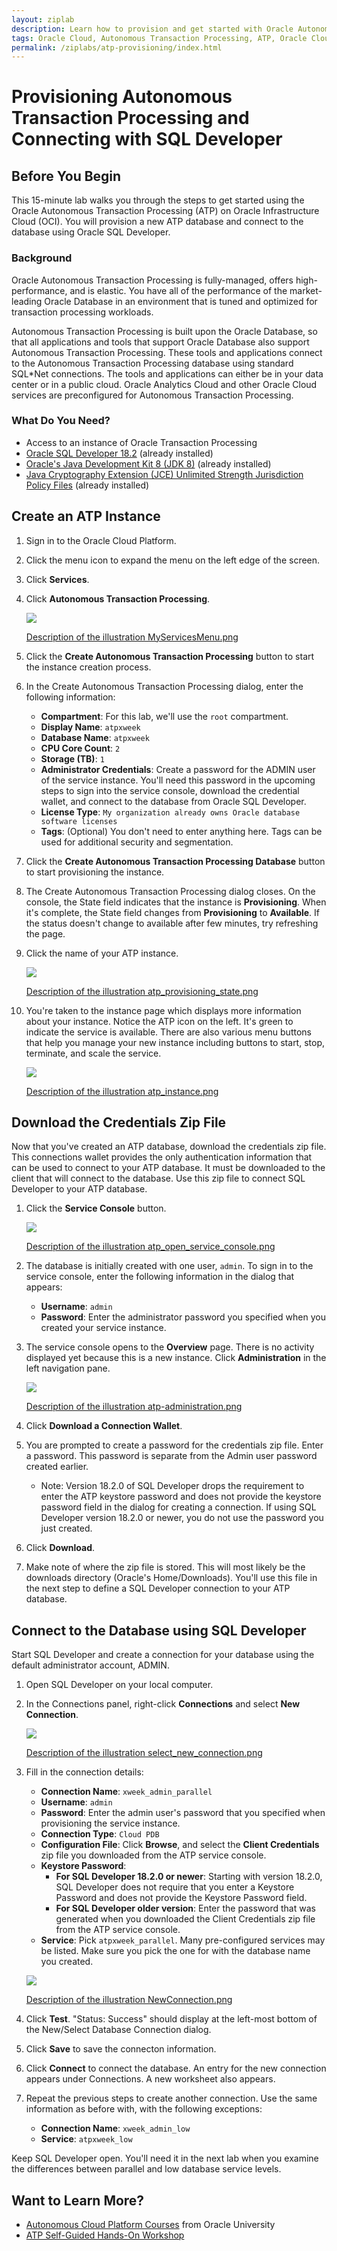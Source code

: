 ```yaml
---
layout: ziplab
description: Learn how to provision and get started with Oracle Autonomous Transaction Processing.
tags: Oracle Cloud, Autonomous Transaction Processing, ATP, Oracle Cloud Infrastructure, OCI
permalink: /ziplabs/atp-provisioning/index.html
---
```

# Provisioning Autonomous Transaction Processing and Connecting with SQL Developer #

## Before You Begin ##
This 15-minute lab walks you through the steps to get started using the Oracle Autonomous Transaction Processing (ATP) on Oracle Infrastructure Cloud (OCI). You will provision a new ATP database and connect to the database using Oracle SQL Developer.

### Background ###
Oracle Autonomous Transaction Processing is fully-managed, offers high-performance, and is elastic. You have all of the performance of the market-leading Oracle Database in an environment that is tuned and optimized for transaction processing workloads.

Autonomous Transaction Processing is built upon the Oracle Database, so that all applications and tools that support Oracle Database also support Autonomous Transaction Processing. These tools and applications connect to the Autonomous Transaction Processing database using standard SQL*Net connections. The tools and applications can either be in your data center or in a public cloud. Oracle Analytics Cloud and other Oracle Cloud services are preconfigured for Autonomous Transaction Processing.

### What Do You Need? ###
* Access to an instance of Oracle Transaction Processing
* [Oracle SQL Developer 18.2](http://www.oracle.com/technetwork/developer-tools/sql-developer/overview/index.html)  (already installed)
* [Oracle's Java Development Kit 8 (JDK 8)](http://www.oracle.com/technetwork/java/javase/downloads/index.html) (already installed)
* [Java Cryptography Extension (JCE) Unlimited Strength Jurisdiction Policy Files](https://www.oracle.com/technetwork/java/javase/downloads/jce8-download-2133166.html) (already installed)


## Create an ATP Instance ##
1. Sign in to the Oracle Cloud Platform. 
2. Click the menu icon to expand the menu on the left edge of the screen.
3. Click **Services**.
4. Click **Autonomous Transaction Processing**.

    ![](img/MyServicesMenu.png)

    [Description of the illustration MyServicesMenu.png](files/MyServicesMenu.txt)

5. Click the **Create Autonomous Transaction Processing** button to start the instance creation process.
6. In the Create Autonomous Transaction Processing dialog, enter the following information:
     * **Compartment**: For this lab, we'll use the `root` compartment.
     * **Display Name**: `atpxweek`
     * **Database Name**: `atpxweek`
     * **CPU Core Count**: `2`
     * **Storage (TB)**:  `1`
     * **Administrator Credentials**: Create a password for the ADMIN user of the service instance. You'll need this password in the upcoming steps to sign into the service console, download the credential wallet, and connect to the database from Oracle SQL Developer.
     * **License Type**: `My organization already owns Oracle database software licenses`
     * **Tags**: (Optional) You don't need to enter anything here. Tags can be used for additional security and segmentation.
7. Click the **Create Autonomous Transaction Processing Database** button to start provisioning the instance. 
8. The Create Autonomous Transaction Processing dialog closes. On the console, the State field indicates that the instance is **Provisioning**. When it's complete, the State field changes from **Provisioning** to **Available**. If the status doesn't change to available after few minutes, try refreshing the page.
9. Click the name of your ATP instance.

    ![](img/atp_provisioning_state.png)

    [Description of the illustration atp_provisioning_state.png](files/atp_provisioning_state.txt)

10. You're taken to the instance page which displays more information about your instance. Notice the ATP icon on the left. It's green to indicate the service is available. There are also various menu buttons that help you manage your new instance including buttons to start, stop, terminate, and scale the service.

    ![](img/atp_instance.png)

    [Description of the illustration atp_instance.png](files/atp_instance.txt)


## Download the Credentials Zip File ##
Now that you've created an ATP database, download the credentials zip file. This connections wallet provides the only authentication information that can be used to connect to your ATP database. It must be downloaded to the client that will connect to the database. Use this zip file to connect SQL Developer to your ATP database.

1. Click the **Service Console** button.

    ![](img/atp_open_service_console.png)

    [Description of the illustration atp_open_service_console.png](files/atp_open_service_console.txt)

2. The database is initially created with one user, `admin`. To sign in to the service console, enter the following information in the dialog that appears:
     * **Username**: `admin`
     * **Password**: Enter the administrator password you specified when you created your service instance.
3. The service console opens to the **Overview** page. There is no activity displayed yet because this is a new instance. Click **Administration** in the left navigation pane.

    ![](img/atp-administration.png)

    [Description of the illustration atp-administration.png](files/atp-administration.txt)

4. Click **Download a Connection Wallet**.
5. You are prompted to create a password for the credentials zip file. Enter a password. This password is separate from the Admin user password created earlier.
     * Note: Version 18.2.0 of SQL Developer drops the requirement to enter the ATP keystore password and does not provide the keystore password field in the dialog for creating a connection. If using SQL Developer version 18.2.0 or newer, you do not use the password you just created.
7. Click **Download**.
6. Make note of where the zip file is stored. This will most likely be the downloads directory (Oracle's Home/Downloads). You'll use this file in the next step to define a SQL Developer connection to your ATP database.




## Connect to the Database using SQL Developer ##
Start SQL Developer and create a connection for your database using the default administrator account, ADMIN.

1. Open SQL Developer on your local computer. 
2. In the Connections panel, right-click **Connections** and select **New Connection**.

    ![](img/select_new_connection.png)

    [Description of the illustration select_new_connection.png](files/select_new_connection.txt)
    
3. Fill in the connection details:
     * **Connection Name**: `xweek_admin_parallel`
     * **Username**: `admin`
     * **Password**: Enter the admin user's password that you specified when provisioning the service instance.
     * **Connection Type**: `Cloud PDB`
     * **Configuration File**: Click **Browse**, and select the **Client Credentials** zip file you downloaded from the ATP service console.
     * **Keystore Password**:
        * **For SQL Developer 18.2.0 or newer**: Starting with version 18.2.0, SQL Developer does not require that you enter a Keystore Password and does not provide the Keystore Password field.
        * **For SQL Developer older version**: Enter the password that was generated when you downloaded the Client Credentials zip file from the ATP service console.
     * **Service**: Pick `atpxweek_parallel`. Many pre-configured services may be listed. Make sure you pick the one for with the database name you created.

    ![](img/NewConnection.png)

    [Description of the illustration NewConnection.png](files/NewConnection.txt)

4. Click **Test**. "Status: Success" should display at the left-most bottom of the New/Select Database Connection dialog.
5. Click **Save** to save the connecton information.
6. Click **Connect** to connect the database. An entry for the new connection appears under Connections. A new worksheet also appears.
7. Repeat the previous steps to create another connection. Use the same information as before with, with the following exceptions:
    * **Connection Name**: `xweek_admin_low`
    * **Service**: `atpxweek_low`

Keep SQL Developer open. You'll need it in the next lab when you examine the differences between parallel and low database service levels.


## Want to Learn More? ##
* [Autonomous Cloud Platform Courses](https://learn.oracle.com/pls/web_prod-plq-dad/dl4_pages.getpage?page=dl4homepage&get_params=offering:35573#filtersGroup1=&filtersGroup2=.f667&filtersGroup3=&filtersGroup4=&filtersGroup5=&filtersSearch=) from Oracle University 
* [ATP Self-Guided Hands-On Workshop](https://cloudsolutionhubs.github.io/autonomous-transaction-processing/workshops/?page=README.md)

